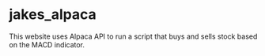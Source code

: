 # jakes_alpaca

This website uses Alpaca API to run a script that buys and sells stock based on the MACD indicator.
